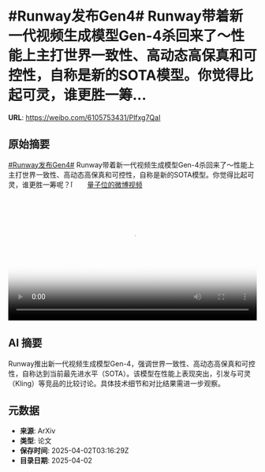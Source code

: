 # #Runway发布Gen4# Runway带着新一代视频生成模型Gen-4杀回来了～性能上主打世界一致性、高动态高保真和可控性，自称是新的SOTA模型。你觉得比起可灵，谁更胜一筹...

**URL**: https://weibo.com/6105753431/Plfxg7QaI

## 原始摘要

<a href="https://m.weibo.cn/search?containerid=231522type%3D1%26t%3D10%26q%3D%23Runway%E5%8F%91%E5%B8%83Gen4%23&amp;extparam=%23Runway%E5%8F%91%E5%B8%83Gen4%23" data-hide=""><span class="surl-text">#Runway发布Gen4#</span></a> Runway带着新一代视频生成模型Gen-4杀回来了～性能上主打世界一致性、高动态高保真和可控性，自称是新的SOTA模型。你觉得比起可灵，谁更胜一筹呢？<span class="url-icon"><img alt="[并不简单]" src="https://h5.sinaimg.cn/m/emoticon/icon/default/d_bingbujiandan-9955880b30.png" style="width:1em; height:1em;" referrerpolicy="no-referrer"></span> <a href="https://video.weibo.com/show?fid=1034:5150644575862824" data-hide=""><span class="url-icon"><img style="width: 1rem;height: 1rem" src="https://h5.sinaimg.cn/upload/2015/09/25/3/timeline_card_small_video_default.png" referrerpolicy="no-referrer"></span><span class="surl-text">量子位的微博视频</span></a> <br clear="both"><div style="clear: both"></div><video controls="controls" poster="https://tvax4.sinaimg.cn/orj480/006Fd7o3ly1i01cgzshf1j30u01hc0xu.jpg" style="width: 100%"><source src="https://f.video.weibocdn.com/o0/TQLtK5qplx08n8dToR0A01041200lxiz0E010.mp4?label=mp4_720p&amp;template=720x1280.24.0&amp;ori=0&amp;ps=1CwnkDw1GXwCQx&amp;Expires=1743567293&amp;ssig=I3JgweDk3N&amp;KID=unistore,video"><source src="https://f.video.weibocdn.com/o0/ta16lrQUlx08n8dTi1Bm01041200cHwA0E010.mp4?label=mp4_hd&amp;template=540x960.24.0&amp;ori=0&amp;ps=1CwnkDw1GXwCQx&amp;Expires=1743567293&amp;ssig=RJhwbEtpsS&amp;KID=unistore,video"><source src="https://f.video.weibocdn.com/o0/dc2pZp9alx08n8dTb1DG010412006ZKB0E010.mp4?label=mp4_ld&amp;template=360x640.24.0&amp;ori=0&amp;ps=1CwnkDw1GXwCQx&amp;Expires=1743567293&amp;ssig=TGlgWMOnvZ&amp;KID=unistore,video"><p>视频无法显示，请前往<a href="https://video.weibo.com/show?fid=1034%3A5150644575862824" target="_blank" rel="noopener noreferrer">微博视频</a>观看。</p></video>

## AI 摘要

Runway推出新一代视频生成模型Gen-4，强调世界一致性、高动态高保真和可控性，自称达到当前最先进水平（SOTA）。该模型在性能上表现突出，引发与可灵（Kling）等竞品的比较讨论。具体技术细节和对比结果需进一步观察。

## 元数据

- **来源**: ArXiv
- **类型**: 论文
- **保存时间**: 2025-04-02T03:16:29Z
- **目录日期**: 2025-04-02
